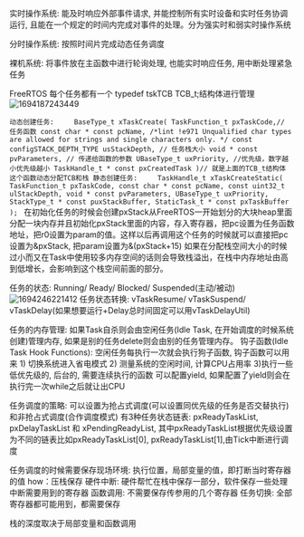 实时操作系统: 能及时响应外部事件请求, 并能控制所有实时设备和实时任务协调运行, 且能在一个规定的时间内完成对事件的处理。分为强实时和弱实时操作系统

分时操作系统: 按照时间片完成动态任务调度

裸机系统: 将事件放在主函数中进行轮询处理, 也能实时响应任务, 用中断处理紧急任务

FreeRTOS 每个任务都有一个 typedef tskTCB TCB_t;结构体进行管理 
![1694187243449](https://github.com/Leavaway/csnotes/assets/86211987/e0a95a6c-79ed-4151-bf71-848de615a11d)

`动态创建任务:     BaseType_t xTaskCreate( TaskFunction_t pxTaskCode,// 任务函数
                            const char * const pcName, /*lint !e971 Unqualified char types are allowed for strings and single characters only. */
                            const configSTACK_DEPTH_TYPE usStackDepth, // 任务栈大小
                            void * const pvParameters, // 传递给函数的参数
                            UBaseType_t uxPriority, //优先级，数字越小优先级越小
                            TaskHandle_t * const pxCreatedTask )// 就是上面的TCB_t结构体
            这个函数动态分配TCB和栈
静态创建任务:     TaskHandle_t xTaskCreateStatic( TaskFunction_t pxTaskCode,
                                 const char * const pcName,
                                 const uint32_t ulStackDepth,
                                 void * const pvParameters,
                                 UBaseType_t uxPriority,
                                 StackType_t * const puxStackBuffer,
                                 StaticTask_t * const pxTaskBuffer );
`
在初始化任务的时候会创建pxStack从FreeRTOS一开始划分的大块heap里面分配一块内存并且初始化pxStack里面的内容，存入寄存器，把pc设置为任务函数地址，把r0设置为param的值。这样以后再调用这个任务的时候就可以直接把pc设置为&pxStack, 把param设置为&(pxStack+15)
如果在分配栈空间大小的时候过小而又在Task中使用较多内存空间的话则会导致栈溢出，在栈中内存地址由高到低增长，会影响到这个栈空间前面的部分。

任务的状态: Running/ Ready/ Blocked/ Suspended(主动/被动)
![1694246221412](https://github.com/Leavaway/csnotes/assets/86211987/398a4fd0-b5fa-454b-b76b-54178f7c44e3)
任务状态转换: vTaskResume/ vTaskSuspend/ vTaskDelay(如果想要运行+Delay总时间固定可以用vTaskDelayUtil)

任务的内存管理: 如果Task自杀则会由空闲任务(Idle Task, 在开始调度的时候系统创建)管理内存, 如果是别的任务delete则会由别的任务管理内存。
钩子函数(Idle Task Hook Functions): 空闲任务每执行一次就会执行狗子函数, 钩子函数可以用来 1) 切换系统进入省电模式 2) 测量系统的空闲时间, 计算CPU占用率 3)执行一些低优先级的, 后台的, 需要连续执行的函数
可以配置yield, 如果配置了yield则会在执行完一次while之后就让出CPU

任务调度的策略: 可以设置为抢占式调度(可以设置同优先级的任务是否交替执行)和非抢占式调度(合作调度模式)
有3种任务状态链表: pxReadyTaskList, pxDelayTaskList 和 xPendingReadyList, 其中pxReadyTaskList根据优先级设置为不同的链表比如pxReadyTaskList[0], pxReadyTaskList[1],由Tick中断进行调度

任务调度的时候需要保存现场环境: 执行位置，局部变量的值，即打断当时寄存器的值
how：压栈保存
硬件中断: 硬件帮忙在栈中保存一部分，软件保存一些处理中断需要用到的寄存器
函数调用: 不需要保存传参用的几个寄存器
任务切换: 全部寄存器都可能用到，都需要保存

栈的深度取决于局部变量和函数调用



